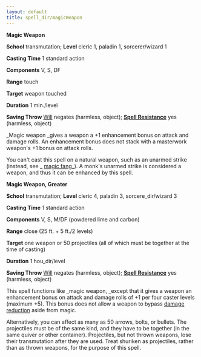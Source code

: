 ```yaml
---
layout: default
title: spell_dir/magicWeapon
---
```

 **Magic Weapon**

**School** transmutation; **Level** cleric 1, paladin 1, sorcerer/wizard 1

**Casting Time** 1 standard action

**Components** V, S, DF

**Range** touch

**Target** weapon touched

**Duration** 1 min./level

**Saving Throw** [Will](../combat#_will) negates (harmless, object); **[Spell Resistance](../glossary#_spell-resistance)** yes (harmless, object)

_Magic weapon _gives a weapon a +1 enhancement bonus on attack and damage rolls. An enhancement bonus does not stack with a masterwork weapon's +1 bonus on attack rolls.

You can't cast this spell on a natural weapon, such as an unarmed strike (instead, see _ [magic fang](magicFang#_magic-fang)_). A monk's unarmed strike is considered a weapon, and thus it can be enhanced by this spell.

**Magic Weapon, Greater**

**School** transmutation; **Level** cleric 4, paladin 3, sorcere_dir/wizard 3

**Casting Time** 1 standard action

**Components** V, S, M/DF (powdered lime and carbon)

**Range** close (25 ft. + 5 ft./2 levels)

**Target** one weapon or 50 projectiles (all of which must be together at the time of casting)

**Duration** 1 hou_dir/level

**Saving Throw** [Will](../combat#_will) negates (harmless, object); **[Spell Resistance](../glossary#_spell-resistance)** yes (harmless, object)

This spell functions like _magic weapon, _except that it gives a weapon an enhancement bonus on attack and damage rolls of +1 per four caster levels (maximum +5). This bonus does not allow a weapon to bypass [damage reduction](../glossary#_damage-reduction) aside from magic.

Alternatively, you can affect as many as 50 arrows, bolts, or bullets. The projectiles must be of the same kind, and they have to be together (in the same quiver or other container). Projectiles, but not thrown weapons, lose their transmutation after they are used. Treat shuriken as projectiles, rather than as thrown weapons, for the purpose of this spell.

